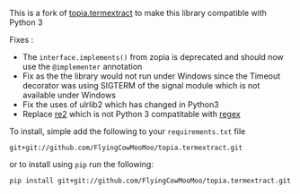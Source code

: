 This is a fork of [topia.termextract](https://github.com/turian/topia.termextract) to make this library compatible with Python 3

Fixes : 
- The `interface.implements()` from zopia is deprecated and should now use the `@implementer` annotation
- Fix as the the library would not run under Windows since the Timeout decorator was using SIGTERM of the signal module which is not available under Windows
- Fix the uses of ulrlib2 which has changed in Python3
- Replace [re2](https://pypi.org/project/re2/) which is not Python 3 compatitable with [regex](https://pypi.org/project/regex/)

To install, simple add the following to your `requirements.txt` file
```
git+git://github.com/FlyingCowMooMoo/topia.termextract.git
```

or to install using `pip` run the following:  
```
pip install git+git://github.com/FlyingCowMooMoo/topia.termextract.git
```

